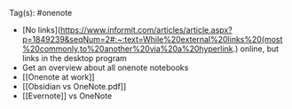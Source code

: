 Tag(s): #onenote

- [No links](https://www.informit.com/articles/article.aspx?p=1849239&seqNum=2#:~:text=While%20external%20links%20(most%20commonly,to%20another%20via%20a%20hyperlink.) online, but links in the desktop program
- Get an overview about all onenote notebooks
- [[Onenote at work]]
- [[Obsidian vs OneNote.pdf]]
- [[Evernote]] vs OneNote
